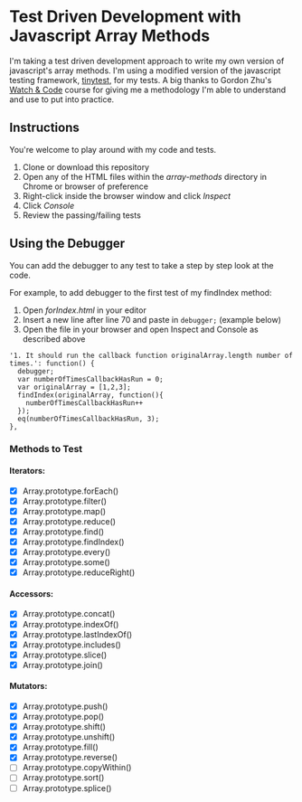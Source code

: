 # Test Driven Development with Javascript Array Methods

I'm taking a test driven development approach to write my own version of javascript's array methods. I'm using a modified version of the javascript testing framework, [tinytest](https://github.com/joewalnes/tinytest), for my tests. A big thanks to Gordon Zhu's [Watch & Code](http://watchandcode.com) course for giving me a methodology I'm able to understand and use to put into practice.

## Instructions

You're welcome to play around with my code and tests.

1. Clone or download this repository
2. Open any of the HTML files within the *array-methods* directory in Chrome or browser of preference
3. Right-click inside the browser window and click *Inspect*
4. Click *Console*
5. Review the passing/failing tests

## Using the Debugger

You can add the debugger to any test to take a step by step look at the code.

For example, to add debugger to the first test of my findIndex method:

1. Open *forIndex.html* in your editor
2. Insert a new line after line 70 and paste in `debugger;` (example below)
3. Open the file in your browser and open Inspect and Console as described above

```
'1. It should run the callback function originalArray.length number of times.': function() {
  debugger;
  var numberOfTimesCallbackHasRun = 0;
  var originalArray = [1,2,3];
  findIndex(originalArray, function(){
    numberOfTimesCallbackHasRun++
  });
  eq(numberOfTimesCallbackHasRun, 3);
},
```



### Methods to Test

#### Iterators:

- [x] Array.prototype.forEach()
- [x] Array.prototype.filter()
- [x] Array.prototype.map()
- [x] Array.prototype.reduce()
- [x] Array.prototype.find()
- [x] Array.prototype.findIndex()
- [x] Array.prototype.every()
- [x] Array.prototype.some()
- [x] Array.prototype.reduceRight()

#### Accessors:

- [x] Array.prototype.concat()
- [x] Array.prototype.indexOf()
- [x] Array.prototype.lastIndexOf()
- [x] Array.prototype.includes()
- [x] Array.prototype.slice()
- [x] Array.prototype.join()

#### Mutators:

- [x] Array.prototype.push()
- [x] Array.prototype.pop()
- [x] Array.prototype.shift()
- [x] Array.prototype.unshift()
- [x] Array.prototype.fill()
- [x] Array.prototype.reverse()
- [ ] Array.prototype.copyWithin()
- [ ] Array.prototype.sort()
- [ ] Array.prototype.splice()
